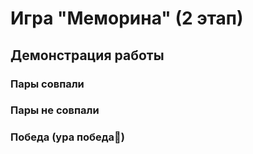# Игра "Меморина" (2 этап)

## Демонстрация работы 

### Пары совпали 


### Пары не совпали 


### Победа (ура победа🫡)

